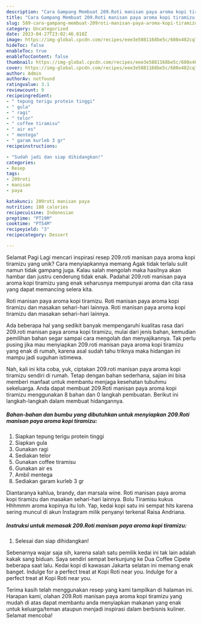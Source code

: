 ```yaml
---
description: "Cara Gampang Membuat 209.Roti manisan paya aroma kopi tiramizu yang Lezat"
title: "Cara Gampang Membuat 209.Roti manisan paya aroma kopi tiramizu yang Lezat"
slug: 589-cara-gampang-membuat-209roti-manisan-paya-aroma-kopi-tiramizu-yang-lezat
category: Uncategorized
date: 2023-04-27T23:02:46.018Z
image: https://img-global.cpcdn.com/recipes/eee3e5881168be5c/680x482cq70/209roti-manisan-paya-aroma-kopi-tiramizu-foto-resep-utama.jpg
hideToc: false
enableToc: true
enableTocContent: false
thumbnail: https://img-global.cpcdn.com/recipes/eee3e5881168be5c/680x482cq70/209roti-manisan-paya-aroma-kopi-tiramizu-foto-resep-utama.jpg
cover: https://img-global.cpcdn.com/recipes/eee3e5881168be5c/680x482cq70/209roti-manisan-paya-aroma-kopi-tiramizu-foto-resep-utama.jpg
author: Admin
authorAv: notfound
ratingvalue: 3.1
reviewcount: 9
recipeingredient:
- " tepung terigu protein tinggi"
- " gula"
- " ragi"
- " telor"
- " coffee tiramisu"
- " air es"
- " mentega"
- " garam kurleb 3 gr"
recipeinstructions:

- "Sudah jadi dan siap dihidangkan!"
categories:
- Resep
tags:
- 209roti
- manisan
- paya

katakunci: 209roti manisan paya 
nutrition: 188 calories
recipecuisine: Indonesian
preptime: "PT19M"
cooktime: "PT54M"
recipeyield: "3"
recipecategory: Dessert

---
```



Selamat Pagi Lagi mencari inspirasi resep 209.roti manisan paya aroma kopi tiramizu yang unik? Cara menyiapkannya memang Agak tidak terlalu sulit namun tidak gampang juga. Kalau salah mengolah maka hasilnya akan hambar dan justru cenderung tidak enak. Padahal 209.roti manisan paya aroma kopi tiramizu yang enak seharusnya mempunyai aroma dan cita rasa yang dapat memancing selera kita.


Roti manisan paya aroma kopi tiramizu. Roti manisan paya aroma kopi tiramizu dan masakan sehari-hari lainnya. Roti manisan paya aroma kopi tiramizu dan masakan sehari-hari lainnya.

Ada beberapa hal yang sedikit banyak mempengaruhi kualitas rasa dari 209.roti manisan paya aroma kopi tiramizu, mulai dari jenis bahan, kemudian pemilihan bahan segar sampai cara mengolah dan menyajikannya. Tak perlu pusing jika mau menyiapkan 209.roti manisan paya aroma kopi tiramizu yang enak di rumah, karena asal sudah tahu triknya maka hidangan ini mampu jadi suguhan istimewa.


Nah, kali ini kita coba, yuk, ciptakan 209.roti manisan paya aroma kopi tiramizu sendiri di rumah. Tetap dengan bahan sederhana, sajian ini bisa memberi manfaat untuk membantu menjaga kesehatan tubuhmu sekeluarga. Anda dapat membuat 209.Roti manisan paya aroma kopi tiramizu menggunakan 8 bahan dan 0 langkah pembuatan. Berikut ini langkah-langkah dalam membuat hidangannya.

<!--inarticleads1-->

##### Bahan-bahan dan bumbu yang dibutuhkan untuk menyiapkan 209.Roti manisan paya aroma kopi tiramizu:

1. Siapkan  tepung terigu protein tinggi
1. Siapkan  gula
1. Gunakan  ragi
1. Sediakan  telor
1. Gunakan  coffee tiramisu
1. Gunakan  air es
1. Ambil  mentega
1. Sediakan  garam kurleb 3 gr


Diantaranya kahlua, brandy, dan marsala wine. Roti manisan paya aroma kopi tiramizu dan masakan sehari-hari lainnya. Bolu Tiramisu kukus Hhhmmm aroma kopinya itu loh. Yap, kedai kopi satu ini sempat hits karena sering muncul di akun Instagram milik penyanyi terkenal Raisa Andriana. 

<!--inarticleads2-->

##### Instruksi untuk memasak 209.Roti manisan paya aroma kopi tiramizu:


1. Selesai dan siap dihidangkan!

Sebenarnya wajar saja sih, karena salah satu pemilik kedai ini tak lain adalah kakak sang biduan. Saya sendiri sempat berkunjung ke Dua Coffee Cipete beberapa saat lalu. Kedai kopi di kawasan Jakarta selatan ini memang enak banget. Indulge for a perfect treat at Kopi Roti near you. Indulge for a perfect treat at Kopi Roti near you. 

Terima kasih telah menggunakan resep yang kami tampilkan di halaman ini. Harapan kami, olahan 209.Roti manisan paya aroma kopi tiramizu yang mudah di atas dapat membantu anda menyiapkan makanan yang enak untuk keluarga/teman ataupun menjadi inspirasi dalam berbisnis kuliner. Selamat mencoba!
